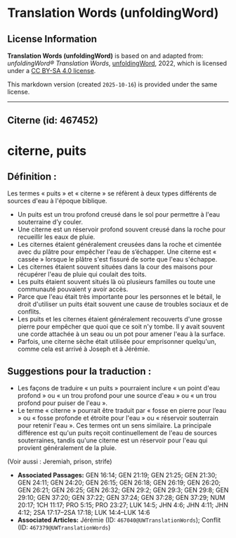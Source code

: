 # Translation Words (unfoldingWord)

## License Information

**Translation Words (unfoldingWord)** is based on and adapted from: _unfoldingWord® Translation Words_, [unfoldingWord](https://unfoldingword.org/utw), 2022, which is licensed under a [CC BY-SA 4.0 license](https://creativecommons.org/licenses/by-sa/4.0/legalcode.en).

This markdown version (created `2025-10-16`) is provided under the same license.



--------------------------------

## Citerne (id: 467452)

citerne, puits
==============

Définition :
------------

Les termes « puits » et « citerne » se réfèrent à deux types différents de sources d'eau à l'époque biblique.

* Un puits est un trou profond creusé dans le sol pour permettre à l'eau souterraine d’y couler.
* Une citerne est un réservoir profond souvent creusé dans la roche pour recueillir les eaux de pluie.
* Les citernes étaient généralement creusées dans la roche et cimentée avec du plâtre pour empêcher l'eau de s’échapper. Une citerne est « cassée » lorsque le plâtre s'est fissuré de sorte que l'eau s'échappe.
* Les citernes étaient souvent situées dans la cour des maisons pour récupérer l'eau de pluie qui coulait des toits.
* Les puits étaient souvent situés là où plusieurs familles ou toute une communauté pouvaient y avoir accès.
* Parce que l'eau était très importante pour les personnes et le bétail, le droit d'utiliser un puits était souvent une cause de troubles sociaux et de conflits.
* Les puits et les citernes étaient généralement recouverts d'une grosse pierre pour empêcher que quoi que ce soit n'y tombe. Il y avait souvent une corde attachée à un seau ou un pot pour amener l'eau à la surface.
* Parfois, une citerne sèche était utilisée pour emprisonner quelqu'un, comme cela est arrivé à Joseph et à Jérémie.

Suggestions pour la traduction :
--------------------------------

* Les façons de traduire « un puits » pourraient inclure « un point d'eau profond » ou « un trou profond pour une source d'eau » ou « un trou profond pour puiser de l'eau ».
* Le terme « citerne » pourrait être traduit par « fosse en pierre pour l’eau » ou « fosse profonde et étroite pour l'eau » ou « réservoir souterrain pour retenir l'eau ». Ces termes ont un sens similaire. La principale différence est qu'un puits reçoit continuellement de l'eau de sources souterraines, tandis qu'une citerne est un réservoir pour l'eau qui provient généralement de la pluie.

(Voir aussi : Jeremiah, prison, strife)

* **Associated Passages:** GEN 16:14; GEN 21:19; GEN 21:25; GEN 21:30; GEN 24:11; GEN 24:20; GEN 26:15; GEN 26:18; GEN 26:19; GEN 26:20; GEN 26:21; GEN 26:25; GEN 26:32; GEN 29:2; GEN 29:3; GEN 29:8; GEN 29:10; GEN 37:20; GEN 37:22; GEN 37:24; GEN 37:28; GEN 37:29; NUM 20:17; 1CH 11:17; PRO 5:15; PRO 23:27; LUK 14:5; JHN 4:6; JHN 4:11; JHN 4:12; 2SA 17:17–2SA 17:18; LUK 14:4–LUK 14:6
* **Associated Articles:** Jérémie (ID: `467040@UWTranslationWords`); Conflit (ID: `467379@UWTranslationWords`)

